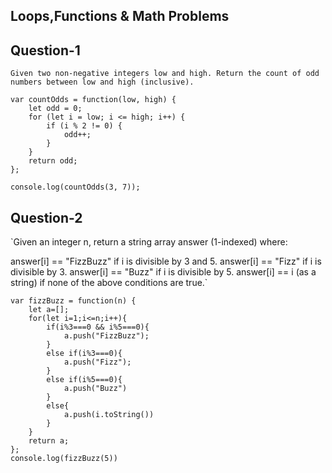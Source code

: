 ## Loops,Functions & Math Problems

## Question-1

`Given two non-negative integers low and high. Return the count of odd numbers between low and high (inclusive).`

```
var countOdds = function(low, high) {
    let odd = 0;
    for (let i = low; i <= high; i++) {
        if (i % 2 != 0) {
            odd++;
        }
    }
    return odd;
};

console.log(countOdds(3, 7));
```

## Question-2

`Given an integer n, return a string array answer (1-indexed) where:

answer[i] == "FizzBuzz" if i is divisible by 3 and 5.
answer[i] == "Fizz" if i is divisible by 3.
answer[i] == "Buzz" if i is divisible by 5.
answer[i] == i (as a string) if none of the above conditions are true.`

```
var fizzBuzz = function(n) {
    let a=[];
    for(let i=1;i<=n;i++){
        if(i%3===0 && i%5===0){
            a.push("FizzBuzz");
        }
        else if(i%3===0){
            a.push("Fizz");
        }
        else if(i%5===0){
            a.push("Buzz")
        }
        else{
            a.push(i.toString())
        }
    }
    return a;
};
console.log(fizzBuzz(5))
```
